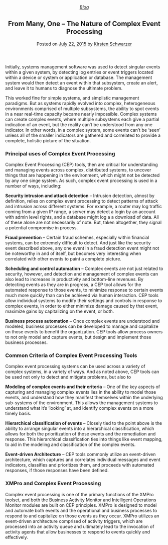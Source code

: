 
<article class="post-4189 post type-post status-publish format-standard has-post-thumbnail hentry category-blog" id="post-4189">
<div class="article-inner">
<header class="entry-header">
<div class="entry-header-text entry-header-text-top text-center">
<h6 class="entry-category is-xsmall"><a href="https://xmpro.com/category/blog/" rel="category tag">Blog</a></h6><h1 class="entry-title">From Many, One – The Nature of Complex Event Processing</h1><div class="entry-divider is-divider small"></div>
<div class="entry-meta uppercase is-xsmall">
<span class="posted-on">Posted on <a href="https://xmpro.com/the-nature-of-complex-event-processing/" rel="bookmark"><time class="entry-date published updated" datetime="2015-07-22T07:23:22+00:00">July 22, 2015</time></a></span> <span class="byline">by <span class="meta-author vcard"><a class="url fn n" href="https://xmpro.com/author/kschwarzer/">Kirsten Schwarzer</a></span></span> </div>
</div>
</header>
<div class="entry-content single-page">
<p>Initially, systems management software was used to detect singular events within a given system, by detecting log entries or event triggers located within a device or system or application or database. The management system would then detect an event within that subsystem, create an alert, and leave it to humans to diagnose the ultimate problem.</p>
<p>This worked fine for simple systems, and simplistic management paradigms. But as systems rapidly evolved into complex, heterogeneous environments comprised of multiple subsystems, the ability to spot events in a near real-time capacity became nearly impossible. Complex systems can create complex events, where multiple subsystems each give a partial indication of an event, but the reality can’t be understood from any one indicator. In other words, in a complex system, some events can’t be ‘seen’ unless all of the smaller indicators are gathered and correlated to provide a complete, holistic picture of the situation.</p>
<h3>Principal uses of Complex Event Processing</h3>
<p>Complex Event Processing (CEP) tools, then are critical for understanding and managing events across complex, distributed systems, to uncover things that are happening in the environment, which might not be detected by any one singe system. As such, complex event processing is used in a number of ways, including:</p>
<p><strong>Security intrusion and attack detection</strong> – Intrusion detection, almost by definition, relies on complex event processing to detect patterns of attack and intrusion across different systems. For example, a router may log traffic coming from a given IP range, a server may detect a login by an account with admin level rights, and a database might log a a download of data. All of these alone are not necessarily of note. But, taken altogether, they signal a potential compromise in process.</p>
<p><strong>Fraud prevention</strong> – Certain fraud schemes, especially within financial systems, can be extremely difficult to detect. And just like the security event described above, any one event in a fraud detection event might not be noteworthy in and of itself, but becomes very interesting when correlated with other events to paint a complete picture.</p>
<p><strong>Scheduling and control automation</strong> – Complex events are not just related to security, however, and detection and management of complex events can also lead to increases in productivity and bottom-line revenues. By detecting events as they are in progress, a CEP tool allows for the automated response to those events, to minimize response to certain events much more quickly than can be achieved via human interaction. CEP tools allow individual systems to modify their settings and controls in response to complex events, in order to either minimize damage caused by that event, maximize gains by capitalizing on the event, or both.</p>
<p><strong>Business process automation</strong> – Once complex events are understood and modeled, business processes can be developed to manage and capitalize on those events to benefit the organization. CEP tools allow process owners to not only model and capture events, but design and implement those business processes.</p>
<h3>Common Criteria of Complex Event Processing Tools</h3>
<p>Complex event processing systems can be used across a variety of complex systems, in a variety of ways. And as noted above, CEP tools can be used not only to detect and mitigate problems, but also to</p>
<p><strong>Modeling of complex events and their criteria</strong> – One of the key aspects of capturing and managing complex events lies in the ability to model those events, and understand how they manifest themselves within the underlying sub-systems of the environment. This allows the management systems to understand what it’s ‘looking’ at, and identify complex events on a more timely basis.</p>
<p><strong>Hierarchical classification of events</strong> – Closely tied to the point above is the ability to arrange singular events into a hierarchical classification, which allows for both the prioritization of those events and the remediation and response. This hierarchical classification ties into things like event mapping, to aid in the modeling and classification of the complex events.</p>
<p><strong>Event-driven Architecture</strong> – CEP tools commonly utilize an event-driven architecture, which captures and correlates individual messages and event indicators, classifies and prioritizes them, and proceeds with automated responses, if those responses have been defined.</p>
<h3>XMPro and Complex Event Processing</h3>
<p>Complex event processing is one of the primary functions of the XMPro toolset, and both the Business Activity Monitor and Intelligent Operations Monitor modules are built on CEP principles. XMPro is designed to model and automate both events and the operational and business processes to respond to and capitalize on those events as they occur. XMPro utilizes an event-driven architecture comprised of activity triggers, which are processed into an activity queue and ultimately lead to the invocation of activity agents that allow businesses to respond to events quickly and effectively. </p>
<div class="blog-share text-center"><div class="is-divider medium"></div><div class="social-icons share-icons share-row relative"><a aria-label="Share on WhatsApp" class="icon button circle is-outline tooltip whatsapp show-for-medium" data-action="share/whatsapp/share" href="whatsapp://send?text=From%20Many%2C%20One%20%26%238211%3B%20The%20Nature%20of%20Complex%20Event%20Processing - https://xmpro.com/the-nature-of-complex-event-processing/" title="Share on WhatsApp"><i class="icon-whatsapp"></i></a><a aria-label="Share on Facebook" class="icon button circle is-outline tooltip facebook" data-label="Facebook" href="https://www.facebook.com/sharer.php?u=https://xmpro.com/the-nature-of-complex-event-processing/" onclick="window.open(this.href,this.title,'width=500,height=500,top=300px,left=300px'); return false;" rel="noopener nofollow" target="_blank" title="Share on Facebook"><i class="icon-facebook"></i></a><a aria-label="Share on Twitter" class="icon button circle is-outline tooltip twitter" href="https://twitter.com/share?url=https://xmpro.com/the-nature-of-complex-event-processing/" onclick="window.open(this.href,this.title,'width=500,height=500,top=300px,left=300px'); return false;" rel="noopener nofollow" target="_blank" title="Share on Twitter"><i class="icon-twitter"></i></a><a aria-label="Email to a Friend" class="icon button circle is-outline tooltip email" href="/cdn-cgi/l/email-protection#043b7771666e6167703942766b6921363449656a7d2136472136344b6a612136342136322136373c363535213746213634506c612136344a65707176612136346b62213634476b697468617c2136344172616a7021363454766b676177776d6a6322666b607d39476c61676f213634706c6d772136346b71702137452136346c707074772137452136422136427c6974766b2a676b69213642706c61296a6570717661296b6229676b697468617c296172616a702974766b676177776d6a63213642" rel="nofollow" title="Email to a Friend"><i class="icon-envelop"></i></a><a aria-label="Pin on Pinterest" class="icon button circle is-outline tooltip pinterest" href="https://pinterest.com/pin/create/button?url=https://xmpro.com/the-nature-of-complex-event-processing/&amp;media=https://xmpro.com/wp-content/uploads/2015/06/Complex-Event-Processing.png&amp;description=From%20Many%2C%20One%20%26%238211%3B%20The%20Nature%20of%20Complex%20Event%20Processing" onclick="window.open(this.href,this.title,'width=500,height=500,top=300px,left=300px'); return false;" rel="noopener nofollow" target="_blank" title="Pin on Pinterest"><i class="icon-pinterest"></i></a><a aria-label="Share on LinkedIn" class="icon button circle is-outline tooltip linkedin" href="https://www.linkedin.com/shareArticle?mini=true&amp;url=https://xmpro.com/the-nature-of-complex-event-processing/&amp;title=From%20Many%2C%20One%20%26%238211%3B%20The%20Nature%20of%20Complex%20Event%20Processing" onclick="window.open(this.href,this.title,'width=500,height=500,top=300px,left=300px'); return false;" rel="noopener nofollow" target="_blank" title="Share on LinkedIn"><i class="icon-linkedin"></i></a></div></div></div>
<nav class="navigation-post" id="nav-below" role="navigation">
<div class="flex-row next-prev-nav bt bb">
<div class="flex-col flex-grow nav-prev text-left">

</div>

</div>
</nav>
</div>
</article>
<div class="comments-area" id="comments">
</div>
